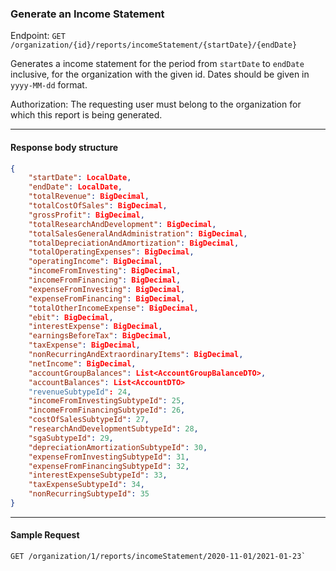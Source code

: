 ### Generate an Income Statement

Endpoint: `GET /organization/{id}/reports/incomeStatement/{startDate}/{endDate}`

Generates a income statement for the period from `startDate` to  `endDate` inclusive, for the organization with the given id. Dates should be given in `yyyy-MM-dd` format.

Authorization: The requesting user must belong to the organization for which this report is being generated.
___
#### Response body structure
```json
{
    "startDate": LocalDate,
    "endDate": LocalDate,
    "totalRevenue": BigDecimal,
    "totalCostOfSales": BigDecimal,
    "grossProfit": BigDecimal,
    "totalResearchAndDevelopment": BigDecimal,
    "totalSalesGeneralAndAdministration": BigDecimal,
    "totalDepreciationAndAmortization": BigDecimal,
    "totalOperatingExpenses": BigDecimal,
    "operatingIncome": BigDecimal,
    "incomeFromInvesting": BigDecimal,
    "incomeFromFinancing": BigDecimal,
    "expenseFromInvesting": BigDecimal,
    "expenseFromFinancing": BigDecimal,
    "totalOtherIncomeExpense": BigDecimal,
    "ebit": BigDecimal,
    "interestExpense": BigDecimal,
    "earningsBeforeTax": BigDecimal,
    "taxExpense": BigDecimal,
    "nonRecurringAndExtraordinaryItems": BigDecimal,
    "netIncome": BigDecimal,
    "accountGroupBalances": List<AccountGroupBalanceDTO>,
    "accountBalances": List<AccountDTO>
    "revenueSubtypeId": 24,
    "incomeFromInvestingSubtypeId": 25,
    "incomeFromFinancingSubtypeId": 26,
    "costOfSalesSubtypeId": 27,
    "researchAndDevelopmentSubtypeId": 28,
    "sgaSubtypeId": 29,
    "depreciationAmortizationSubtypeId": 30,
    "expenseFromInvestingSubtypeId": 31,
	"expenseFromFinancingSubtypeId": 32,
    "interestExpenseSubtypeId": 33,
    "taxExpenseSubtypeId": 34,
    "nonRecurringSubtypeId": 35
}
```
___
#### Sample Request
	GET /organization/1/reports/incomeStatement/2020-11-01/2021-01-23`
	